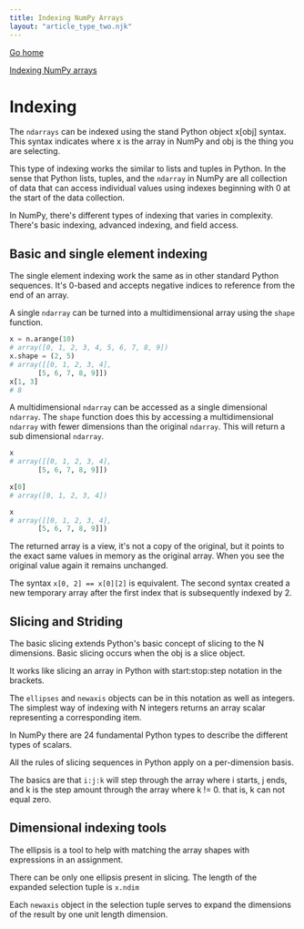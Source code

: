 ```yaml
---
title: Indexing NumPy Arrays
layout: "article_type_two.njk"
---
```

[Go home](/index.html)

[Indexing NumPy arrays](https://numpy.org/doc/stable/user/basics.indexing.html)

# Indexing

The `ndarrays` can be indexed using the stand Python object x[obj] syntax. This syntax indicates where x is the array in NumPy and obj is the thing you are selecting.

This type of indexing works the similar to lists and tuples in Python. In the sense that Python lists, tuples, and the `ndarray` in NumPy are all collection of data that can access individual values using indexes beginning with 0 at the start of the data collection. 

In NumPy, there's different types of indexing that varies in complexity. There's basic indexing, advanced indexing, and field access.

## Basic and single element indexing

The single element indexing work the same as in other standard Python sequences. It's 0-based and accepts negative indices to reference from the end of an array.

A single `ndarray` can be turned into a multidimensional array using the `shape` function.

```python
x = n.arange(10)
# array([0, 1, 2, 3, 4, 5, 6, 7, 8, 9])
x.shape = (2, 5)
# array([[0, 1, 2, 3, 4],
       [5, 6, 7, 8, 9]])
x[1, 3]
# 8
```

A multidimensional `ndarray` can be accessed as a single dimensional `ndarray`. The `shape` function does this by accessing a multidimensional `ndarray` with fewer dimensions than the original `ndarray`. This will return a sub dimensional `ndarray`.

```python
x
# array([[0, 1, 2, 3, 4],
       [5, 6, 7, 8, 9]])
       
x[0]
# array([0, 1, 2, 3, 4])

x
# array([[0, 1, 2, 3, 4],
       [5, 6, 7, 8, 9]])
```

The returned array is a view, it's not a copy of the original, but it points to the exact same values in memory as the original array. When you see the original value again it remains unchanged.

The syntax `x[0, 2] == x[0][2]` is equivalent. The second syntax created a new temporary array after the first index that is subsequently indexed by 2.

## Slicing and Striding

The basic slicing extends Python's basic concept of slicing to the N dimensions. Basic slicing occurs when the obj is a slice object.

It works like slicing an array in Python with start:stop:step notation in the brackets.

The `ellipses` and `newaxis` objects can be in this notation as well as integers. The simplest way of indexing with N integers returns an array scalar representing a corresponding item.

In NumPy there are 24 fundamental Python types to describe the different types of scalars.

All the rules of slicing sequences in Python apply on a per-dimension basis.

The basics are that `i:j:k` will step through the array where i starts, j ends, and k is the step amount through the array where k != 0. that is, k can not equal zero.

## Dimensional indexing tools

The ellipsis is a tool to help with matching the array shapes with expressions in an assignment.

There can be only one ellipsis present in slicing. The length of the expanded selection tuple is `x.ndim`

Each `newaxis` object in the selection tuple serves to expand the dimensions of the result by one unit length dimension.


